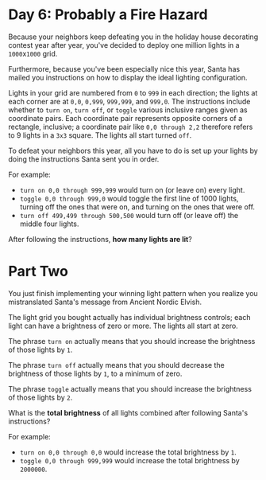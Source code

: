 # Day 6: Probably a Fire Hazard
Because your neighbors keep defeating you in the holiday house decorating contest year after year, you've decided to 
deploy one million lights in a `1000`x`1000` grid.

Furthermore, because you've been especially nice this year, Santa has mailed you instructions on how to display the 
ideal lighting configuration.

Lights in your grid are numbered from `0` to `999` in each direction; the lights at each corner are at `0,0`, `0,999`, 
`999,999`, and `999,0`. The instructions include whether to `turn on`, `turn off`, or `toggle` various inclusive ranges 
given as coordinate pairs. Each coordinate pair represents opposite corners of a rectangle, inclusive; a coordinate 
pair like `0,0 through 2,2` therefore refers to 9 lights in a `3x3` square. The lights all start turned `off`.

To defeat your neighbors this year, all you have to do is set up your lights by doing the instructions Santa sent you 
in order.

For example:
* `turn on 0,0 through 999,999` would turn on (or leave on) every light.
* `toggle 0,0 through 999,0` would toggle the first line of 1000 lights, turning off the ones that were on, and turning 
on the ones that were off.
* `turn off 499,499 through 500,500` would turn off (or leave off) the middle four lights.

After following the instructions, **how many lights are lit**?

# Part Two
You just finish implementing your winning light pattern when you realize you mistranslated Santa's message from 
Ancient Nordic Elvish.

The light grid you bought actually has individual brightness controls; each light can have a brightness of zero or 
more. The lights all start at zero.

The phrase `turn on` actually means that you should increase the brightness of those lights by `1`.

The phrase `turn off` actually means that you should decrease the brightness of those lights by `1`, to a minimum of zero.

The phrase `toggle` actually means that you should increase the brightness of those lights by `2`.

What is the **total brightness** of all lights combined after following Santa's instructions?

For example:
* `turn on 0,0 through 0,0` would increase the total brightness by `1`.
* `toggle 0,0 through 999,999` would increase the total brightness by `2000000`.
